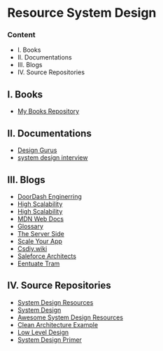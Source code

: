 # Resource System Design

### Content

- I. Books
- II. Documentations
- III. Blogs
- IV. Source Repositories

## I. Books
- [My Books Repository](https://drive.google.com/drive/folders/1DeNZW6Bt-3WARhAI9PaK-2sidoeULTFr)

## II. Documentations
- [Design Gurus](https://www.designgurus.io/blog/complete-guide-sys-design)
- [system design interview](https://minhphong306.wordpress.com/2023/11/06/system-design-interview-overview-cung-hang-beo/?utm_source=zalo&utm_medium=zalo&utm_campaign=zalo)

## III. Blogs
- [DoorDash Enginerring](https://doordash.engineering/category/backend/)
- [High Scalability](https://highscalability.com/)
- [High Scalability](http://highscalability.squarespace.com/)
- [MDN Web Docs](https://developer.mozilla.org/en-US/)
- [Glossary](https://www.f5.com/glossary)
- [The Server Side](https://www.theserverside.com/)
- [Scale Your App](https://scaleyourapp.com)
- [Csdiy.wiki](https://csdiy.wiki/en/)
- [Saleforce Architects](https://architect.salesforce.com/)
- [Eentuate Tram](https://eventuate.io/)

## IV. Source Repositories
- [System Design Resources](https://github.com/lethanhsang123/system-design-resources)
- [System Design](https://github.com/lethanhsang123/system-design)
- [Awesome System Design Resources](https://github.com/lethanhsang123/awesome-system-design-resources)
- [Clean Architecture Example](https://github.com/lethanhsang123/clean-architecture-example)
- [Low Level Design](https://github.com/lethanhsang123/Low-Level-Design)
- [System Design Primer](https://github.com/lethanhsang123/system-design-primer)

